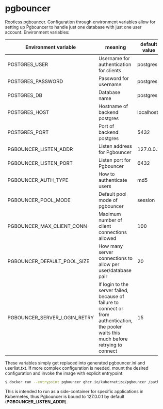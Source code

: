 # pgbouncer

Rootless pgbouncer. Configuration through environment variables allow for setting up Pgbouncer to handle just one database with just one user account. Environment variables:

Environment variable | meaning | default value
-|-|-
POSTGRES_USER | Username for authentication for clients | postgres
POSTGRES_PASSWORD | Password for username | postgres
POSTGRES_DB | Database name | postgres
POSTGRES_HOST | Hostname of backend postgres | localhost
POSTGRES_PORT | Port of backend postgres | 5432
PGBOUNCER_LISTEN_ADDR | Listen address for Pgbouncer | 127.0.0.1
PGBOUNCER_LISTEN_PORT | Listen port for Pgbouncer | 6432
PGBOUNCER_AUTH_TYPE | How to authenticate users | md5
PGBOUNCER_POOL_MODE | Default pool mode of pgbouncer | session
PGBOUNCER_MAX_CLIENT_CONN | Maximum number of client connections allowed | 100
PGBOUNCER_DEFAULT_POOL_SIZE | How many server connections to allow per user/database pair | 20
PGBOUNCER_SERVER_LOGIN_RETRY | If login to the server failed, because of failure to connect or from authentication, the pooler waits this much before retrying to connect | 15

These variables simply get replaced into generated pgbouncer.ini and userlist.txt. If more complex configuration is needed, mount the desired configuration and invoke the image with explicit entrypoint:

```bash
$ docker run --entrypoint pgbouncer ghcr.io/kubernetize/pgbouncer /path/to/pgbouncer.ini
```

This is intended to run as a side-container for specific applications in Kubernetes, thus Pgbouncer is bound to 127.0.0.1 by default (__PGBOUNCER_LISTEN_ADDR__).
